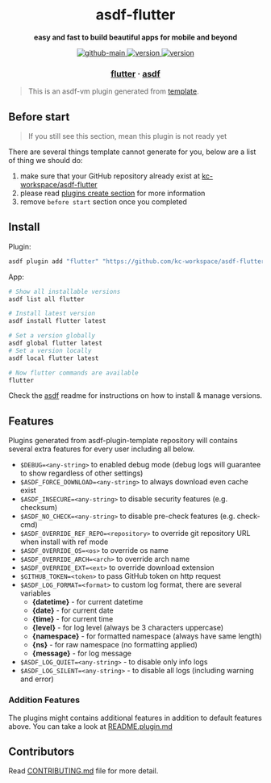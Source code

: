 <h1 align="center">
  asdf-flutter
</h1>

<!-- Description section -->
<p align="center">
  <strong>easy and fast to build beautiful apps for mobile and beyond</strong>
</p>

<!-- Badges section -->
<p align="center">
  <a href="https://github.com/kc-workspace/asdf-flutter/actions/workflows/main.yml">
    <img
      alt="github-main"
      src="https://img.shields.io/github/actions/workflow/status/kc-workspace/asdf-flutter/main.yml?style=flat-square&logo=github">
  </a>
  <a href="https://github.com/kc-workspace/asdf-flutter/releases">
    <img
      alt="version"
      src="https://img.shields.io/github/v/release/kc-workspace/asdf-flutter?style=flat-square&logo=github">
  </a>
  <a href="https://github.com/kc-workspace/asdf-flutter/commits/main">
    <img
      alt="version"
      src="https://img.shields.io/github/last-commit/kc-workspace/asdf-flutter/main?style=flat-square&logo=github">
  </a>
</p>

<!-- Links section -->
<h3 align="center">
  <a href="https://flutter.dev">flutter</a>
  <span> · </span>
  <a href="https://asdf-vm.com">asdf</a>
</h3>

> This is an asdf-vm plugin generated from [template][template-gh].

## Before start

> If you still see this section, mean this plugin is not ready yet

There are several things template cannot generate for you,
below are a list of thing we should do:

1. make sure that your GitHub repository already exist at [kc-workspace/asdf-flutter][plugin-gh]
2. please read [plugins create section][asdf-create-plugin] for more information
3. remove `before start` section once you completed

## Install

Plugin:

```sh
asdf plugin add "flutter" "https://github.com/kc-workspace/asdf-flutter.git"
```

App:

```sh
# Show all installable versions
asdf list all flutter

# Install latest version
asdf install flutter latest

# Set a version globally
asdf global flutter latest
# Set a version locally
asdf local flutter latest

# Now flutter commands are available
flutter
```

Check the [asdf][asdf-link] readme for instructions on
how to install & manage versions.

## Features

Plugins generated from asdf-plugin-template repository will
contains several extra features for every user including all below.

- `$DEBUG=<any-string>` to enabled debug mode (debug logs will guarantee to show regardless of other settings)
- `$ASDF_FORCE_DOWNLOAD=<any-string>` to always download even cache exist
- `$ASDF_INSECURE=<any-string>` to disable security features (e.g. checksum)
- `$ASDF_NO_CHECK=<any-string>` to disable pre-check features (e.g. check-cmd)
- `$ASDF_OVERRIDE_REF_REPO=<repository>` to override git repository URL when install with ref mode
- `$ASDF_OVERRIDE_OS=<os>` to override os name
- `$ASDF_OVERRIDE_ARCH=<arch>` to override arch name
- `$ASDF_OVERRIDE_EXT=<ext>` to override download extension
- `$GITHUB_TOKEN=<token>` to pass GitHub token on http request
- `$ASDF_LOG_FORMAT=<format>` to custom log format, there are several variables
  - **{datetime}** - for current datetime
  - **{date}** - for current date
  - **{time}** - for current time
  - **{level}** - for log level (always be 3 characters uppercase)
  - **{namespace}** - for formatted namespace (always have same length)
  - **{ns}** - for raw namespace (no formatting applied)
  - **{message}** - for log message
- `$ASDF_LOG_QUIET=<any-string>` - to disable only info logs
- `$ASDF_LOG_SILENT=<any-string>` - to disable all logs (including warning and error)

### Addition Features

The plugins might contains additional features
in addition to default features above.
You can take a look at [README.plugin.md][app-readme-md]

## Contributors

Read [CONTRIBUTING.md][contributing-md] file for more detail.

<!-- LINKS SECTION -->

[app-readme-md]: ./README.plugin.md
[contributing-md]: ./CONTRIBUTING.md
[plugin-gh]: https://github.com/kc-workspace/asdf-flutter
[template-gh]: https://github.com/kc-workspace/asdf-plugin-template
[asdf-link]: https://github.com/asdf-vm/asdf
[asdf-create-plugin]: https://asdf-vm.com/plugins/create.html
